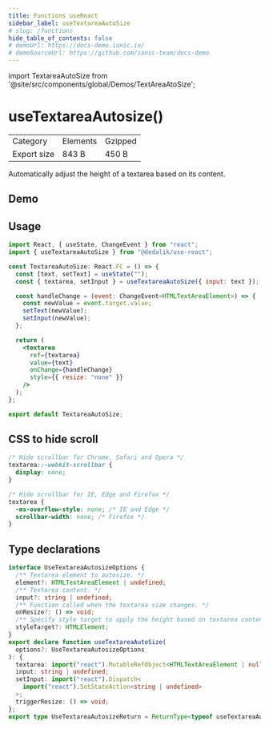 ```yaml
---
title: Functions useReact
sidebar_label: useTextareaAutoSize
# slug: /functions
hide_table_of_contents: false
# demoUrl: https://docs-demo.ionic.io/
# demoSourceUrl: https://github.com/ionic-team/docs-demo
---
```


import TextareaAutoSize from '@site/src/components/global/Demos/TextAreaAtoSize';

# useTextareaAutosize()

|             |          |         |
| ----------- | -------- | ------- |
| Category    | Elements | Gzipped |
| Export size | 843 B    | 450 B   |

Automatically adjust the height of a textarea based on its content.

## Demo

<TextareaAutoSize />

## Usage

```jsx title="TextareaAutoSize.tsx"
import React, { useState, ChangeEvent } from "react";
import { useTextareaAutoSize } from "@dedalik/use-react";

const TextareaAutoSize: React.FC = () => {
  const [text, setText] = useState("");
  const { textarea, setInput } = useTextareaAutoSize({ input: text });

  const handleChange = (event: ChangeEvent<HTMLTextAreaElement>) => {
    const newValue = event.target.value;
    setText(newValue);
    setInput(newValue);
  };

  return (
    <textarea
      ref={textarea}
      value={text}
      onChange={handleChange}
      style={{ resize: "none" }}
    />
  );
};

export default TextareaAutoSize;
```

## CSS to hide scroll

```css
/* Hide scrollbar for Chrome, Safari and Opera */
textarea::-webkit-scrollbar {
  display: none;
}

/* Hide scrollbar for IE, Edge and Firefox */
textarea {
  -ms-overflow-style: none; /* IE and Edge */
  scrollbar-width: none; /* Firefox */
}
```

## Type declarations

```typescript
interface UseTextareaAutosizeOptions {
  /** Textarea element to autosize. */
  element?: HTMLTextAreaElement | undefined;
  /** Textarea content. */
  input?: string | undefined;
  /** Function called when the textarea size changes. */
  onResize?: () => void;
  /** Specify style target to apply the height based on textarea content. If not provided it will use textarea itself.  */
  styleTarget?: HTMLElement;
}
export declare function useTextareaAutoSize(
  options?: UseTextareaAutosizeOptions
): {
  textarea: import("react").MutableRefObject<HTMLTextAreaElement | null>;
  input: string | undefined;
  setInput: import("react").Dispatch<
    import("react").SetStateAction<string | undefined>
  >;
  triggerResize: () => void;
};
export type UseTextareaAutosizeReturn = ReturnType<typeof useTextareaAutoSize>;
```

